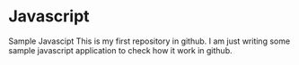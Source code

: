 Javascript
==========

Sample Javascipt
This is my first repository in github. I am just writing some sample javascript application to check how it work in github. 
